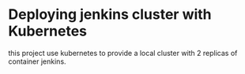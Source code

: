 # Deploying jenkins cluster with Kubernetes

this project use kubernetes to provide a local cluster with 2 replicas of container jenkins.



